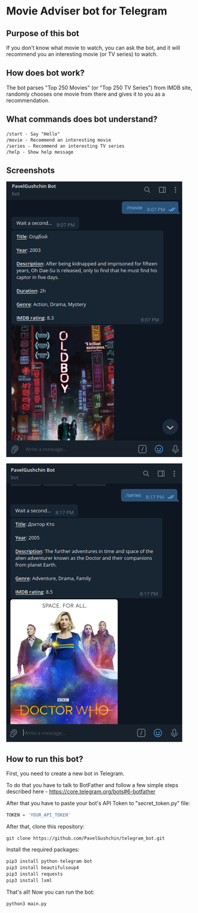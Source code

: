 # Movie Adviser bot for Telegram

## Purpose of this bot
If you don't know what movie to watch, you can ask the bot, and it will recommend you an interesting movie (or TV series) to watch.

## How does bot work?
The bot parses "Top 250 Movies" (or "Top 250 TV Series") from IMDB site, randomly chooses one movie from there and gives it to you as a recommendation. 

## What commands does bot understand?
```text
/start - Say "Hello"
/movie - Recommend an interesting movie
/series - Recommend an interesting TV series
/help - Show help message
```

## Screenshots
![Movie command](screenshots/movie_command.jpg)


![Series command](screenshots/series_command.jpg)

## How to run this bot?
First, you need to create a new bot in Telegram.

To do that you have to talk to BotFather and follow a few simple steps described here - https://core.telegram.org/bots#6-botfather

 After that you have to paste your bot's API Token to "secret_token.py" file:

```python
TOKEN = 'YOUR_API_TOKEN'
```

After that, clone this repository:

```shell
git clone https://github.com/PavelGushchin/telegram_bot.git
```

Install the required packages:

```python
pip3 install python-telegram-bot
pip3 install beautifulsoup4
pip3 install requests
pip3 install lxml
```

That's all! Now you can run the bot:
```shell
python3 main.py
```